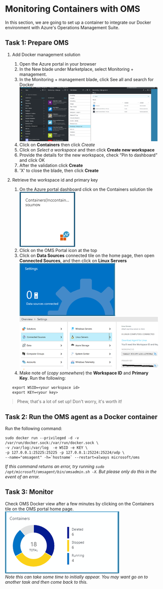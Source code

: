 # Monitoring Containers with OMS
In this section, we are going to set up a container to integrate our Docker environment with Azure's Operations Management Suite.

## Task 1: Prepare OMS
1. Add Docker management solution
    1. Open the Azure portal in your browser
    2. In the New blade under Marketplace, select Monitoring + management.
    3. In the Monitoring + management blade, click See all and search for Docker<br>
    ![portal](portaloms.png)
    4. Click on **Containers** then click *Create*
    5. Click on _Select a workspace_ and then click **Create new workspace**
    6. Provide the details for the new workspace, check “Pin to dashboard” and click OK
    7. After the validation click **Create**
    8. 'X' to close the blade, then click **Create**

2. Retrieve the workspace id and primary key
    1. On the Azure portal dashboard click on the Containers solution tile<br>
    ![tile](tile.PNG)
    2. Click on the OMS Portal icon at the top
    3. Click on **Data Sources** connected tile on the home page, then open **Connected Sources**, and then click on **Linux Servers**<br>
    ![datasources](datasources.png)<br>
    ![connectedsources](connectedsources.png)<br>
    4. Make note of (_copy somewhere_) the **Workspace ID** and **Primary Key**.  Run the following:
    ```
    export WSID=<your workspace id>
    export KEY=<your key>
    ```

> Phew, that's a lot of set up!  Don't worry, it's worth it!<br>

## Task 2: Run the OMS agent as a Docker container

Run the following command:

```
sudo docker run --privileged -d -v /var/run/docker.sock:/var/run/docker.sock \
-v /var/log:/var/log  -e WSID -e KEY \
-p 127.0.0.1:25225:25225 -p 127.0.0.1:25224:25224/udp \
--name="omsagent" -h=`hostname` --restart=always microsoft/oms
```
_If this command returns an error, try running `sudo /opt/microsoft/omsagent/bin/omsadmin.sh -X`.  But please only do this in the event of an error._

## Task 3: Monitor
Check OMS Docker view after a few minutes by clicking on the Containers tile on the OMS portal home page.<br>
![omscontainerstile](containerstile.png)<br>  _Note this can take some time to initially appear.  You may want go on to another task and then come back to this._


